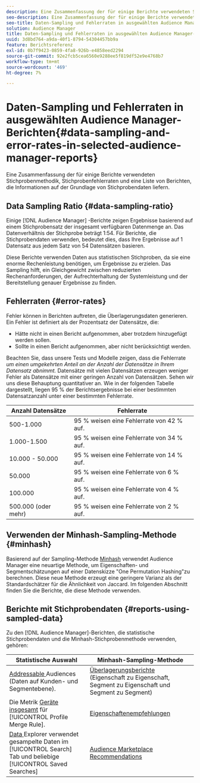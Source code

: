 ```yaml
---
description: Eine Zusammenfassung der für einige Berichte verwendeten Stichprobenmethodik, Stichprobenfehlerraten und eine Liste von Berichten, die Informationen auf der Grundlage von Stichprobendaten liefern.
seo-description: Eine Zusammenfassung der für einige Berichte verwendeten Stichprobenmethodik, Stichprobenfehlerraten und eine Liste von Berichten, die Informationen auf der Grundlage von Stichprobendaten liefern.
seo-title: Daten-Sampling und Fehlerraten in ausgewählten Audience Manager-Berichten
solution: Audience Manager
title: Daten-Sampling und Fehlerraten in ausgewählten Audience Manager-Berichten
uuid: 3d8bd764-a9da-40f1-8794-54304457bb9a
feature: Berichtsreferenz
exl-id: 0b7f9423-0859-4fa8-926b-e4858eed2294
source-git-commit: 92e2fcb5cea6560e9288ee5f819df52e9e4768b7
workflow-type: tm+mt
source-wordcount: '469'
ht-degree: 7%

---
```


# Daten-Sampling und Fehlerraten in ausgewählten Audience Manager-Berichten{#data-sampling-and-error-rates-in-selected-audience-manager-reports}

Eine Zusammenfassung der für einige Berichte verwendeten Stichprobenmethodik, Stichprobenfehlerraten und eine Liste von Berichten, die Informationen auf der Grundlage von Stichprobendaten liefern.

## Data Sampling Ratio {#data-sampling-ratio}

Einige [!DNL Audience Manager] -Berichte zeigen Ergebnisse basierend auf einem Stichprobensatz der insgesamt verfügbaren Datenmenge an. Das Datenverhältnis der Stichprobe beträgt 1:54. Für Berichte, die Stichprobendaten verwenden, bedeutet dies, dass Ihre Ergebnisse auf 1 Datensatz aus jedem Satz von 54 Datensätzen basieren.

Diese Berichte verwenden Daten aus statistischen Stichproben, da sie eine enorme Rechenleistung benötigen, um Ergebnisse zu erzielen. Das Sampling hilft, ein Gleichgewicht zwischen reduzierten Rechenanforderungen, der Aufrechterhaltung der Systemleistung und der Bereitstellung genauer Ergebnisse zu finden.

<!--

## Minimum Requirements {#minimum-requirements}

>[!NOTE]
>
>The minimum requirements listed below apply to Overlap reports only.

Overlap reports ([trait-to-trait](/help/using/reporting/dynamic-reports/trait-trait-overlap-report.md), [segment-to-trait](/help/using/reporting/dynamic-reports/segment-trait-overlap-report.md), and [segment-to-segment](/help/using/reporting/dynamic-reports/segment-segment-overlap-report.md)) exclude traits and segments when they do not meet the minimum unique visitor requirements. These minimum requirements are as follows:

* Traits: 28,000 [unique trait realizations](/help/using/features/traits/trait-and-segment-qualification-reference).
* Segments: 70,000 real-time users over a 14-day period.

-->

## Fehlerraten {#error-rates}

Fehler können in Berichten auftreten, die Überlagerungsdaten generieren. Ein Fehler ist definiert als der Prozentsatz der Datensätze, die:

* Hätte nicht in einen Bericht aufgenommen, aber trotzdem hinzugefügt werden sollen.
* Sollte in einen Bericht aufgenommen, aber nicht berücksichtigt werden.

Beachten Sie, dass unsere Tests und Modelle zeigen, dass die Fehlerrate *um einen umgekehrten Anteil an der Anzahl der Datensätze in Ihrem Datensatz abnimmt.* Datensätze mit vielen Datensätzen erzeugen weniger Fehler als Datensätze mit einer geringen Anzahl von Datensätzen. Sehen wir uns diese Behauptung quantitativer an. Wie in der folgenden Tabelle dargestellt, liegen 95 % der Berichtsergebnisse bei einer bestimmten Datensatzanzahl unter einer bestimmten Fehlerrate.

| Anzahl Datensätze | Fehlerrate |
|--- |--- |
| 500-1.000 | 95 % weisen eine Fehlerrate von 42 % auf. |
| 1.000-1.500 | 95 % weisen eine Fehlerrate von 34 % auf. |
| 10.000 - 50.000 | 95 % weisen eine Fehlerrate von 14 % auf. |
| 50.000 | 95 % weisen eine Fehlerrate von 6 % auf. |
| 100.000 | 95 % weisen eine Fehlerrate von 4 % auf. |
| 500.000 (oder mehr) | 95 % weisen eine Fehlerrate von 2 % auf. |

## Verwenden der Minhash-Sampling-Methode {#minhash}

Basierend auf der Sampling-Methode [Minhash](https://en.wikipedia.org/wiki/MinHash) verwendet Audience Manager eine neuartige Methode, um Eigenschaften- und Segmentschätzungen auf einer Datenskizze &quot;One Permutation Hashing&quot;zu berechnen. Diese neue Methode erzeugt eine geringere Varianz als der Standardschätzer für die Ähnlichkeit von Jaccard. Im folgenden Abschnitt finden Sie die Berichte, die diese Methode verwenden.

<!--

Some Audience Manager reports use the minhash sampling methodology to compute trait and segment overlaps and similarity scores. Audience Manager calculates the [!UICONTROL Trait Similarity Score] between two traits by computing the intersection and union in terms of the number of [!UICONTROL Unique User IDs] (UUIDs) and then divides the two. For two traits A and B, the calculation looks like this:

![jaccard-similarity](/help/using/features/segments/assets/jaccard_similarity.png)

-->

## Berichte mit Stichprobendaten {#reports-using-sampled-data}

Zu den [!DNL Audience Manager]-Berichten, die statistische Stichprobendaten und die Minhash-Stichprobenmethode verwenden, gehören:

<!--

* [Overlap reports](../reporting/dynamic-reports/dynamic-reports.md#interactive-and-overlap-reports) (trait-to-trait, segment-to-trait, and segment-to-segment).
* [Addressable Audience](../features/addressable-audiences.md) data (customer- and segment-level data). 
* The [Total Devices](../features/profile-merge-rules/profile-link-metrics.md#merge-rule-metrics) metric for a [!UICONTROL Profile Merge Rule].
* [Data Explorer](../features/data-explorer/data-explorer-signals-search/data-explorer-search-pairs.md) uses sampled data in the [!UICONTROL Search] tab and any [!UICONTROL Saved Searches].

Reports that use Minhash sampling methodology:

-->

| Statistische Auswahl | Minhash-Sampling-Methode |
|--- |--- |
| [Addressable ](../features/addressable-audiences.md) Audiences (Daten auf Kunden- und Segmentebene). | [Überlagerungsberichte](../reporting/dynamic-reports/dynamic-reports.md#interactive-and-overlap-reports)  (Eigenschaft zu Eigenschaft, Segment zu Eigenschaft und Segment zu Segment) |
| Die Metrik [Geräte insgesamt](../features/profile-merge-rules/profile-link-metrics.md#merge-rule-metrics) für [!UICONTROL Profile Merge Rule]. | [Eigenschaftenempfehlungen](/help/using/features/segments/trait-recommendations.md) |
| [Data ](../features/data-explorer/data-explorer-signals-search/data-explorer-search-pairs.md) Explorer verwendet gesampelte Daten im  [!UICONTROL Search] Tab und beliebige  [!UICONTROL Saved Searches] | [Audience Marketplace Recommendations](/help/using/features/audience-marketplace/marketplace-data-buyers/marketplace-data-buyers.md#finding-similar-traits) |
